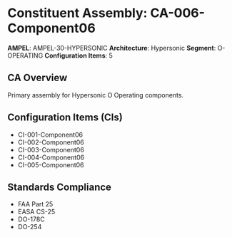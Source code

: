 # Constituent Assembly: CA-006-Component06

**AMPEL**: AMPEL-30-HYPERSONIC
**Architecture**: Hypersonic
**Segment**: O-OPERATING
**Configuration Items**: 5

## CA Overview
Primary assembly for Hypersonic O Operating components.

## Configuration Items (CIs)
- CI-001-Component06
- CI-002-Component06
- CI-003-Component06
- CI-004-Component06
- CI-005-Component06

## Standards Compliance
- FAA Part 25
- EASA CS-25
- DO-178C
- DO-254
